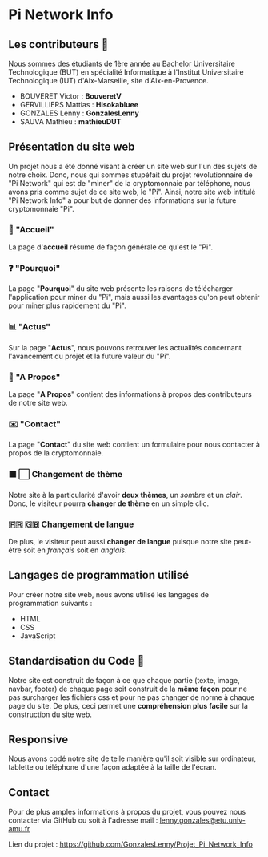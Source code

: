 # Pi Network Info

## Les contributeurs 👤

Nous sommes des étudiants de 1ère année au Bachelor Universitaire Technologique (BUT) en spécialité Informatique à l'Institut Universitaire Technologique (IUT) d'Aix-Marseille, site d'Aix-en-Provence.

- BOUVERET Victor : **BouveretV**
- GERVILLIERS Mattias : **Hisokabluee**
- GONZALES Lenny : **GonzalesLenny**
- SAUVA Mathieu : **mathieuDUT**


## Présentation du site web

Un projet nous a été donné visant à créer un site web sur l'un des sujets de notre choix. Donc, nous qui sommes stupéfait du projet révolutionnaire de "Pi Network" qui est de "miner" de la cryptomonnaie par téléphone, nous avons pris comme sujet de ce site web, le "Pi".
Ainsi, notre site web intitulé "Pi Network Info" a pour but de donner des informations sur la future cryptomonnaie "Pi".

### 🏡 "Accueil"
 
La page d'**accueil** résume de façon générale ce qu'est le "Pi".

### ❓ "Pourquoi"

La page "**Pourquoi**" du site web présente les raisons de télécharger l'application pour miner du "Pi", mais aussi les avantages qu'on peut obtenir pour miner plus rapidement du "Pi".

### 📊 "Actus"

Sur la page "**Actus**", nous pouvons retrouver les actualités concernant l'avancement du projet et la future valeur du "Pi".

### 👥 "A Propos"

La page "**A Propos**" contient des informations à propos des contributeurs de notre site web.

### ✉️ "Contact"

La page "**Contact**" du site web contient un formulaire pour nous contacter à propos de la cryptomonnaie.

### ⬛️ ⬜️ Changement de thème

Notre site à la particularité d'avoir **deux thèmes**, un _sombre_ et un _clair_. Donc, le visiteur pourra **changer de thème** en un simple clic.

### 🇫🇷 🇬🇧 Changement de langue

De plus, le visiteur peut aussi **changer de langue** puisque notre site peut-être soit en _français_ soit en _anglais_.

## Langages de programmation utilisé
Pour créer notre site web, nous avons utilisé les langages de programmation suivants :
- HTML
- CSS
- JavaScript

## Standardisation du Code 🧾

Notre site est construit de façon à ce que chaque partie (texte, image, navbar, footer) de chaque page soit construit de la **même façon** pour ne pas surcharger les fichiers css et pour ne pas changer de norme à chaque page du site. De plus, ceci permet une **compréhension plus facile** sur la construction du site web.

## Responsive

Nous avons codé notre site de telle manière qu'il soit visible sur ordinateur, tablette ou téléphone d'une façon adaptée à la taille de l'écran.

## Contact

Pour de plus amples informations à propos du projet, vous pouvez nous contacter via GitHub ou soit à l'adresse mail : lenny.gonzales@etu.univ-amu.fr

Lien du projet : https://github.com/GonzalesLenny/Projet_Pi_Network_Info
